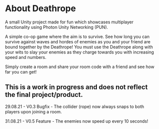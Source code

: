# About Deathrope

A small Unity project made for fun which showcases multiplayer functionality using Photon Unity Networking (PUN).

A simple co-op game where the aim is to survive.  See how long you can survive against waves and hordes of enemies as you and your friend are bound together by the Deathrope!
You must use the Deathrope along with your wits to slay your enemies as they charge towards you with increasing speed and numbers.

Simply create a room and share your room code with a friend and see how far you can get!

## This is a work in progress and does not reflect the final project/product.


29.08.21 - V0.3 Bugfix - The collider (rope) now always snaps to both players upon joining a room.

31.08.21 - V0.5 Feature - The enemies now speed up every 10 seconds! 
